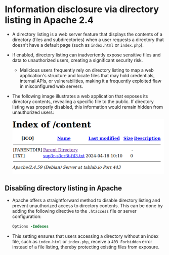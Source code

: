 # Information disclosure via directory listing in Apache 2.4

* A directory listing is a web server feature that displays the contents of a directory (files and subdirectories) when a user requests a directory that doesn't have a default page (such as `index.html` or `index.php`).
* If enabled, directory listing can inadvertently expose sensitive files and data to unauthorized users, creating a significant security risk.
  * Malicious users frequently rely on directory listing to map a web application's structure and locate files that may hold credentials, internal APIs, or vulnerabilities, making it a frequently exploited flaw in misconfigured web servers.
* The following image illustrates a web application that exposes its directory contents, revealing a specific file to the public. If directory listing was properly disabled, this information would remain hidden from unauthorized users:

  ![Directory listing example][1]

## Disabling directory listing in Apache

* Apache offers a straightforward method to disable directory listing and prevent unauthorized access to directory contents. This can be done by adding the following directive to the `.htaccess` file or server configuration:

  ```apache
  Options -Indexes
  ```

* This setting ensures that users accessing a directory without an index file, such as `index.html` or `index.php`, receive a `403 Forbidden` error instead of a file listing, thereby protecting existing files from exposure.

[1]: /static/images/directory-listing-example.png
